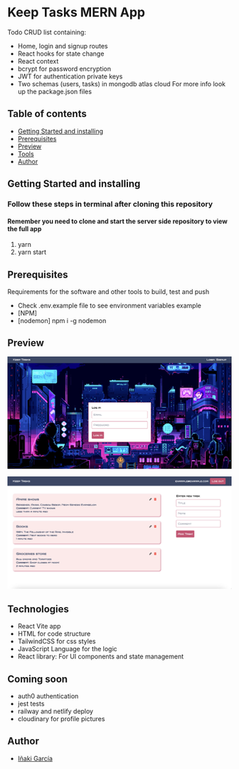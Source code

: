# Keep Tasks MERN App
Todo CRUD list containing:
- Home, login and signup routes
- React hooks for state change
- React context
- bcrypt for password encryption
- JWT for authentication private keys
- Two schemas (users, tasks) in mongodb atlas cloud
For more info look up the package.json files

## Table of contents

- [Getting Started and installing](#getting-started-and-installing)
- [Prerequisites](#prerequisites)
- [Preview](#preview)
- [Tools](#tools)
- [Author](#author)

## Getting Started and installing

### Follow these steps in terminal after cloning this repository
#### Remember you need to clone and start the server side repository to view the full app
1. yarn
2. yarn start

## Prerequisites

Requirements for the software and other tools to build, test and push 
- Check .env.example file to see environment variables example
- [NPM]
- [nodemon] npm i -g nodemon

## Preview
![Login page preview](/assets/login.png)

![Home page preview](/assets/home.png)

## Technologies
- React Vite app
- HTML for code structure
- TailwindCSS for css styles
- JavaScript Language for the logic
- React library: For UI components and state management

## Coming soon
- auth0 authentication
- jest tests
- railway and netlify deploy
- cloudinary for profile pictures

## Author
- <a href="https://github.com/igardiet">Iñaki García</a>